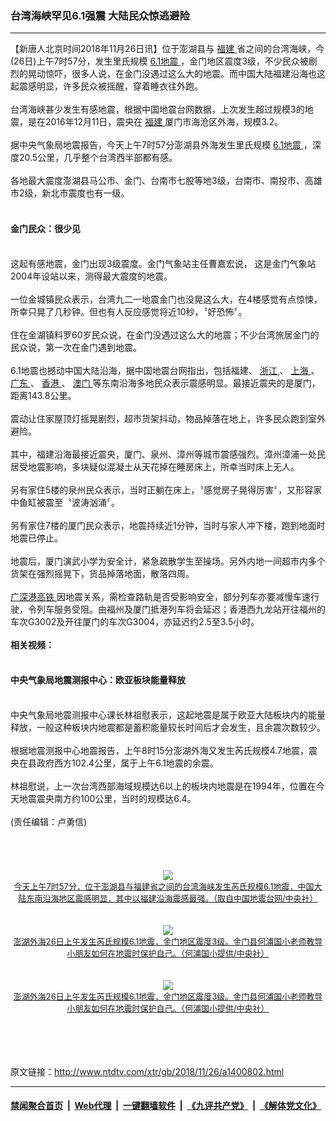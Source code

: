 ### 台湾海峡罕见6.1强震 大陆民众惊逃避险
------------------------

<div class="wysiwyg">
 【新唐人北京时间2018年11月26日讯】位于澎湖县与
 <a href="http://www.ntdtv.com/xtr/gb/articlelistbytag_福建.html" target="_blank">
  福建
 </a>
 省之间的台湾海峡，今(26日)上午7时57分，发生里氏规模
 <a href="http://www.ntdtv.com/xtr/gb/articlelistbytag_6.1地震.html" target="_blank">
  6.1地震
 </a>
 ，金门地区震度3级，不少民众被剧烈的晃动惊吓，很多人说，在金门没遇过这么大的地震。而中国大陆福建沿海也这起震感明显，许多民众被摇醒，穿着睡衣往外跑。
 <br/>
 <br/>
 台湾海峡甚少发生有感地震，根据中国地震台网数据，上次发生超过规模3的地震，是在2016年12月11日，震央在
 <a href="http://www.ntdtv.com/xtr/gb/articlelistbytag_福建.html" target="_blank">
  福建
 </a>
 厦门市海沧区外海，规模3.2。
 <br/>
 <br/>
 据中央气象局地震报告，今天上午7时57分澎湖县外海发生里氏规模
 <a href="http://www.ntdtv.com/xtr/gb/articlelistbytag_6.1地震.html" target="_blank">
  6.1地震
 </a>
 ，深度20.5公里，几乎整个台湾西半部都有感。
 <br/>
 <br/>
 各地最大震度澎湖县马公市、金门、台南市七股等地3级，台南市、南投市、高雄市2级，新北市震度也有一级。
 <br/>
 <br/>
 <h4>
  金门民众：很少见
 </h4>
 <br/>
 这起有感地震，金门出现3级震度。金门气象站主任曹嘉宏说， 这是金门气象站2004年设站以来，测得最大震度的地震。
 <br/>
 <br/>
 一位金城镇民众表示，台湾九二一地震金门也没晃这么大，在4楼感觉有点惊悚，所幸只晃了几秒钟。但也有人反应感觉将近10秒，〝好恐怖〞。
 <br/>
 <br/>
 住在金湖镇料罗60岁民众说，在金门没遇过这么大的地震；不少台湾旅居金门的民众说，第一次在金门遇到地震。
 <br/>
 <br/>
 6.1地震也撼动中国大陆沿海，据中国地震台网指出，包括福建、
 <a href="http://www.ntdtv.com/xtr/gb/articlelistbytag_浙江.html" target="_blank">
  浙江
 </a>
 、
 <a href="http://www.ntdtv.com/xtr/gb/articlelistbytag_上海.html" target="_blank">
  上海
 </a>
 、
 <a href="http://www.ntdtv.com/xtr/gb/articlelistbytag_广东.html" target="_blank">
  广东
 </a>
 、
 <a href="http://www.ntdtv.com/xtr/gb/articlelistbytag_香港.html" target="_blank">
  香港
 </a>
 、
 <a href="http://www.ntdtv.com/xtr/gb/articlelistbytag_澳门.html" target="_blank">
  澳门
 </a>
 等东南沿海多地民众表示震感明显。最接近震央的是厦门，距离143.8公里。
 <br/>
 <br/>
 震动让住家屋顶灯摇晃剧烈，超市货架抖动，物品掉落在地上，许多民众跑到室外避险。
 <br/>
 <br/>
 其中，福建沿海最接近震央，厦门、泉州、漳州等城市震感强烈。漳州漳浦一处民居受地震影响，多块疑似混凝土从天花掉在睡房床上，所幸当时床上无人。
 <br/>
 <br/>
 另有家住5楼的泉州民众表示，当时正躺在床上，〝感觉房子晃得厉害〞，又形容家中鱼缸被震至〝波涛汹涌〞。
 <br/>
 <br/>
 另有家住7楼的厦门民众表示，地震持续近1分钟，当时与家人冲下楼，跑到地面时地震已停止。
 <br/>
 <br/>
 地震后，厦门演武小学为安全计，紧急疏散学生至操场。另外内地一间超市内多个货架在强烈摇晃下，货品掉落地面，散落四周。
 <br/>
 <br/>
 <a href="http://www.ntdtv.com/xtr/gb/articlelistbytag_广深港高铁.html" target="_blank">
  广深港高铁
 </a>
 因地震关系，需检查路轨是否受影响安全，部分列车亦要减慢车速行驶，令列车服务受阻。由福州及厦门抵港列车将会延迟；香港西九龙站开往福州的车次G3002及开往厦门的车次G3004，亦延迟约2.5至3.5小时。
 <br/>
 <br/>
 <b>
  相关视频：
 </b>
 <center>
 </center>
 <br/>
 <h4>
  中央气象局地震测报中心：欧亚板块能量释放
 </h4>
 <br/>
 中央气象局地震测报中心课长林祖慰表示，这起地震是属于欧亚大陆板块内的能量释放，一般这种板块内地震都是蓄积能量较长时间后才会发生，且余震次数较少。
 <br/>
 <br/>
 根据地震测报中心地震报告，上午8时15分澎湖外海又发生芮氏规模4.7地震，震央在县政府西方102.4公里，属于上午6.1地震的余震。
 <br/>
 <br/>
 林祖慰说，上一次台湾西部海域规模达6以上的板块内地震是在1994年，位置在今天地震震央南方约100公里，当时的规模达6.4。
 <br/>
 <br/>
 (责任编辑：卢勇信)
 <br/>
 <br/>
 <!-- Add photo start -->
 <br/>
 <center>
  <br/>
  <br/>
  <a href="http://imgs.ntdtv.com/pic/2018/11-26/p9143503a374113469.jpg" target="_blank">
   <img border="0" src="http://imgs.ntdtv.com/pic/2018/11-26/p9143503a374113469-ss.jpg"/>
   <br/>
   <font size="-1">
    今天上午7时57分，位于澎湖县与福建省之间的台湾海峡发生芮氏规模6.1地震，中国大陆东南沿海地区震感明显，其中以福建沿海震感最强。（取自中国地震台网/中央社）
   </font>
  </a>
  <br/>
  <br/>
  <br/>
  <a href="http://imgs.ntdtv.com/pic/2018/11-26/p9143501a174339893.jpg" target="_blank">
   <img border="0" src="http://imgs.ntdtv.com/pic/2018/11-26/p9143501a174339893-ss.jpg"/>
   <br/>
   <font size="-1">
    澎湖外海26日上午发生芮氏规模6.1地震，金门地区震度3级。金门县何浦国小老师教导小朋友如何在地震时保护自己。（何浦国小提供/中央社）
   </font>
  </a>
  <br/>
  <br/>
  <br/>
  <a href="http://imgs.ntdtv.com/pic/2018/11-26/p9143502a235147153.jpg" target="_blank">
   <img border="0" src="http://imgs.ntdtv.com/pic/2018/11-26/p9143502a235147153-ss.jpg"/>
   <br/>
   <font size="-1">
    澎湖外海26日上午发生芮氏规模6.1地震，金门地区震度3级。金门县何浦国小老师教导小朋友如何在地震时保护自己。（何浦国小提供/中央社）
   </font>
  </a>
  <br/>
  <br/>
  <br/>
 </center>
 <br/>
 <!-- Add photo end -->
</div>

<br/>原文链接：http://www.ntdtv.com/xtr/gb/2018/11/26/a1400802.html


------------------------
#### [禁闻聚合首页](https://github.com/gfw-breaker/banned-news/blob/master/README.md) &nbsp;|&nbsp; [Web代理](https://github.com/gfw-breaker/open-proxy/blob/master/README.md) &nbsp;|&nbsp; [一键翻墙软件](https://github.com/gfw-breaker/nogfw/blob/master/README.md) &nbsp;|&nbsp; [《九评共产党》](https://github.com/gfw-breaker/9ping.md/blob/master/README.md#九评之一评共产党是什么) &nbsp;|&nbsp; [《解体党文化》](https://github.com/gfw-breaker/jtdwh.md/blob/master/README.md#绪论)
